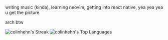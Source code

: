 writing music (kinda), learning neovim, getting into react native, yea yea yea u get the picture

arch btw

![colinhehn's Streak](https://github-readme-streak-stats.herokuapp.com/?user=colinhehn&theme=ambient_gradient&hide_border=false) ![colinhehn's Top Languages](https://github-readme-stats.vercel.app/api/top-langs/?username=colinhehn&theme=ambient_gradient&show_icons=true&hide_border=false&layout=compact)
